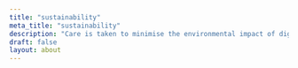 ```yaml
---
title: "sustainability"
meta_title: "sustainability"
description: "Care is taken to minimise the environmental impact of digital books. This includes optimising graphic resources and using efficient file formats to reduce data size."
draft: false
layout: about
---
```

